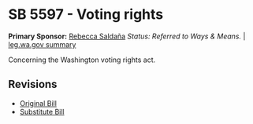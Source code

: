 # SB 5597 - Voting rights
**Primary Sponsor:** [Rebecca Saldaña](/person/leg/rebecca.saldana.md)
*Status: Referred to Ways & Means.* | [leg.wa.gov summary](https://app.leg.wa.gov/billsummary?BillNumber=5597&Year=2021)

Concerning the Washington voting rights act.

## Revisions
* [Original Bill](1/)
* [Substitute Bill](S/)